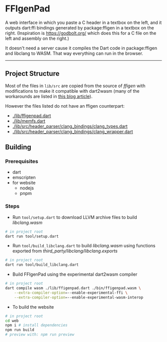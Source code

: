 # FFIgenPad

A web interface in which you paste a C header in a textbox on the left, and it outputs dart:ffi bindings generated by package:ffigen in a textbox on the right. (Inspiration is https://godbolt.org/ which does this for a C file on the left and assembly on the right.)

It doesn't need a server cause it compiles the Dart code in package:ffigen and libclang to WASM. That way everything can run in the browser.

------

## Project Structure

Most of the files in `lib/src` are copied from the source of *ffigen* with modifications to make it compatible with dart2wasm (many of the workarounds are listed in [this blog article](https://thecomputerm.hashnode.dev/dirty-deeds-done-dart-cheap-experiments-with-dart2wasm)).

However the files listed do not have an ffigen counterpart:
- [./lib/ffigenpad.dart](./lib/ffigenpad.dart)
- [./lib/memfs.dart](./lib/memfs.dart)
- [./lib/src/header_parser/clang_bindings/clang_types.dart](./lib/src/header_parser/clang_bindings/clang_types.dart)
- [./lib/src/header_parser/clang_bindings/clang_wrapper.dart](./lib/src/header_parser/clang_bindings/clang_wrapper.dart)

## Building

### Prerequisites

- dart
- emscripten
- for website
  - nodejs
  - pnpm

### Steps

- Run `tool/setup.dart` to download LLVM archive files to build *libclang.wasm*

```sh
# in project root
dart run tool/setup.dart
```

- Run `tool/build_libclang.dart` to build *libclang.wasm* using functions exported from *third_party/libclang/libclang.exports*

```sh
# in project root
dart run tool/build_libclang.dart
```

- Build FFIgenPad using the experimental dart2wasm compiler

```sh
# in project root
dart compile wasm ./lib/ffigenpad.dart ./bin/ffigenpad.wasm \
    --extra-compiler-option=--enable-experimental-ffi \
    --extra-compiler-option=--enable-experimental-wasm-interop
```

- To build the website

```sh
# in project root
cd web
npm i # install dependencies
npm run build
# preview with: npm run preview
```

